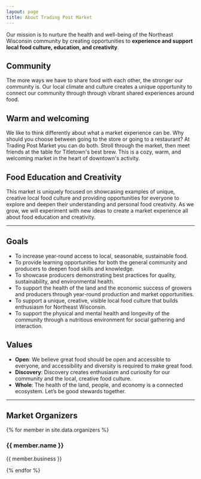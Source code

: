 ```yaml
---
layout: page
title: About Trading Post Market
---
```


Our mission is to nurture the health and well-being of the Northeast Wisconsin community by creating opportunities to **experience and support local food culture, education, and creativity**.

## Community

The more ways we have to share food with each other, the stronger our community is. Our local climate and culture creates a unique opportunity to connect our community through through vibrant shared experiences around food.

## Warm and welcoming

We like to think differently about what a market experience can be. Why should you choose between going to the store or going to a restaurant? At Trading Post Market you can do both. Stroll through the market, then meet friends at the table for Titletown's best brew. This is a cozy, warm, and welcoming market in the heart of downtown's activity.

## Food Education and Creativity

This market is uniquely focused on showcasing examples of unique, creative local food culture and providing opportunities for everyone to explore and deepen their understanding and personal food creativity. As we grow, we will experiment with new ideas to create a market experience all about food education and creativity.

---

## Goals

* To increase year-round access to local, seasonable, sustainable food.
* To provide learning opportunities for both the general community and producers to deepen food skills and knowledge.
* To showcase producers demonstrating best practices for quality, sustainability, and environmental health.
* To support the health of the land and the economic success of growers and producers through year-round production and market opportunities.
* To support a unique, creative, visible local food culture that builds enthusiasm for Northeast Wisconsin.
* To support the physical and mental health and longevity of the community through a nutritious environment for social gathering and interaction.

## Values

* **Open**: We believe great food should be open and accessible to everyone, and accessibility and diversity is required to make great food.  
* **Discovery**: Discovery creates enthusiasm and curiosity for our community and the local, creative food culture.
* **Whole**: The health of the land, people, and economy is a connected ecosystem. Let’s be good stewards together.

---

## Market Organizers

{% for member in site.data.organizers %}
<h3 class="mb0">{{ member.name }}</h3>
<p class="f5">{{ member.business }}</p>
{% endfor %}
